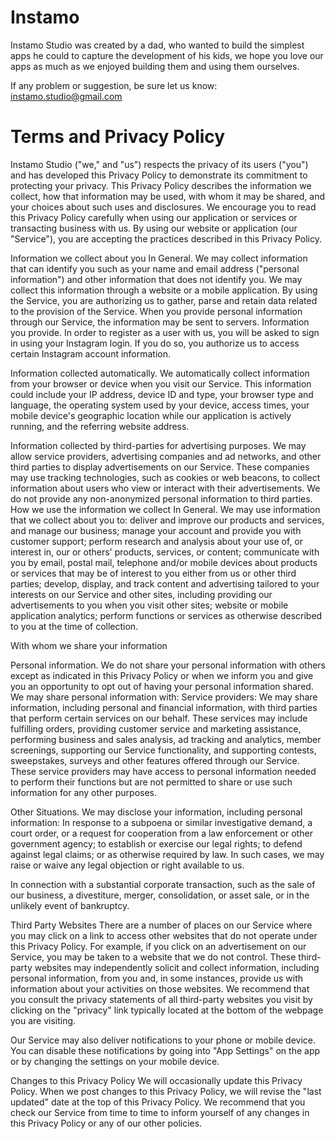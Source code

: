 # Instamo

Instamo Studio was created by a dad, who wanted to build the simplest apps he could to capture the development of his kids, we hope you love our apps as much as we enjoyed building them and using them ourselves.

If any problem or suggestion, be sure let us know: [instamo.studio@gmail.com](mailto:instamo.studio@gmail.com)

# Terms and Privacy Policy

Instamo Studio ("we," and "us") respects the privacy of its users ("you") and has developed this Privacy Policy to demonstrate its commitment to protecting your privacy. This Privacy Policy describes the information we collect, how that information may be used, with whom it may be shared, and your choices about such uses and disclosures. We encourage you to read this Privacy Policy carefully when using our application or services or transacting business with us. By using our website or application (our "Service"), you are accepting the practices described in this Privacy Policy. 

Information we collect about you In General. We may collect information that can identify you such as your name and email address ("personal information") and other information that does not identify you. We may collect this information through a website or a mobile application. By using the Service, you are authorizing us to gather, parse and retain data related to the provision of the Service. When you provide personal information through our Service, the information may be sent to servers. Information you provide. In order to register as a user with us, you will be asked to sign in using your Instagram login. If you do so, you authorize us to access certain Instagram account information. 

Information collected automatically. We automatically collect information from your browser or device when you visit our Service. This information could include your IP address, device ID and type, your browser type and language, the operating system used by your device, access times, your mobile device's geographic location while our application is actively running, and the referring website address. 

Information collected by third-parties for advertising purposes. We may allow service providers, advertising companies and ad networks, and other third parties to display advertisements on our Service. These companies may use tracking technologies, such as cookies or web beacons, to collect information about users who view or interact with their advertisements. We do not provide any non-anonymized personal information to third parties. How we use the information we collect In General. We may use information that we collect about you to: deliver and improve our products and services, and manage our business; manage your account and provide you with customer support; perform research and analysis about your use of, or interest in, our or others' products, services, or content; communicate with you by email, postal mail, telephone and/or mobile devices about products or services that may be of interest to you either from us or other third parties; develop, display, and track content and advertising tailored to your interests on our Service and other sites, including providing our advertisements to you when you visit other sites; website or mobile application analytics; perform functions or services as otherwise described to you at the time of collection. 

With whom we share your information 

Personal information. We do not share your personal information with others except as indicated in this Privacy Policy or when we inform you and give you an opportunity to opt out of having your personal information shared. We may share personal information with: Service providers: We may share information, including personal and financial information, with third parties that perform certain services on our behalf. These services may include fulfilling orders, providing customer service and marketing assistance, performing business and sales analysis, ad tracking and analytics, member screenings, supporting our Service functionality, and supporting contests, sweepstakes, surveys and other features offered through our Service. These service providers may have access to personal information needed to perform their functions but are not permitted to share or use such information for any other purposes. 

Other Situations. We may disclose your information, including personal information: In response to a subpoena or similar investigative demand, a court order, or a request for cooperation from a law enforcement or other government agency; to establish or exercise our legal rights; to defend against legal claims; or as otherwise required by law. In such cases, we may raise or waive any legal objection or right available to us. 

In connection with a substantial corporate transaction, such as the sale of our business, a divestiture, merger, consolidation, or asset sale, or in the unlikely event of bankruptcy. 

Third Party Websites There are a number of places on our Service where you may click on a link to access other websites that do not operate under this Privacy Policy. For example, if you click on an advertisement on our Service, you may be taken to a website that we do not control. These third- party websites may independently solicit and collect information, including personal information, from you and, in some instances, provide us with information about your activities on those websites. We recommend that you consult the privacy statements of all third-party websites you visit by clicking on the "privacy" link typically located at the bottom of the webpage you are visiting. 

Our Service may also deliver notifications to your phone or mobile device. You can disable these notifications by going into "App Settings" on the app or by changing the settings on your mobile device.

Changes to this Privacy Policy We will occasionally update this Privacy Policy. When we post changes to this Privacy Policy, we will revise the "last updated" date at the top of this Privacy Policy. We recommend that you check our Service from time to time to inform yourself of any changes in this Privacy Policy or any of our other policies.
